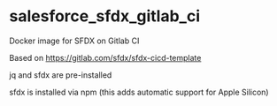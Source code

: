 # salesforce_sfdx_gitlab_ci
Docker image for SFDX on Gitlab CI

Based on https://gitlab.com/sfdx/sfdx-cicd-template

jq and sfdx are pre-installed

sfdx is installed via npm (this adds automatic support for Apple Silicon)
